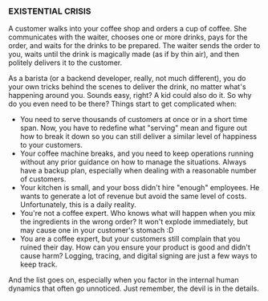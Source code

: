 ### EXISTENTIAL CRISIS

A customer walks into your coffee shop and orders a cup of coffee. She communicates with the waiter, chooses one or more drinks, pays for the order, and waits for the drinks to be prepared. The waiter sends the order to you, waits until the drink is magically made (as if by thin air), and then politely delivers it to the customer.

As a barista (or a backend developer, really, not much different), you do your own tricks behind the scenes to deliver the drink, no matter what's happening around you. Sounds easy, right? A kid could also do it. So why do you even need to be there?
Things start to get complicated when:

- You need to serve thousands of customers at once or in a short time span. Now, you have to redefine what "serving" mean and figure out how to break it down so you can still deliver a similar level of happiness to your customers.
- Your coffee machine breaks, and you need to keep operations running without any prior guidance on how to manage the situations. Always have a backup plan, especially when dealing with a reasonable number of customers.
- Your kitchen is small, and your boss didn't hire "enough" employees. He wants to generate a lot of revenue but avoid the same level of costs. Unfortunately, this is a daily reality.
- You're not a coffee expert. Who knows what will happen when you mix the ingredients in the wrong order? It won't explode immediately, but may cause one in your customer's stomach :D
- You are a coffee expert, but your customers still complain that you ruined their day. How can you ensure your product is good and didn't cause harm? Logging, tracing, and digital signing are just a few ways to keep track.

And the list goes on, especially when you factor in the internal human dynamics that often go unnoticed. Just remember, the devil is in the details.
